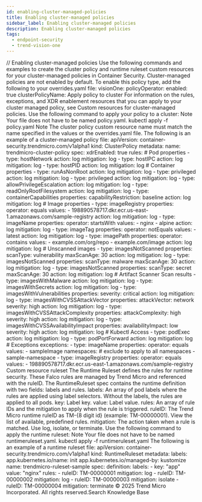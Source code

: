 ```yaml
---
id: enabling-cluster-managed-policies
title: Enabling cluster-managed policies
sidebar_label: Enabling cluster-managed policies
description: Enabling cluster-managed policies
tags:
  - endpoint-security
  - trend-vision-one
---
```


/*<![CDATA[*/ $('#title').html($('meta[name=map-description]').attr('content')); /*]]>*/ Enabling cluster-managed policies Use the following commands and examples to create the cluster policy and runtime ruleset custom resources for your cluster-managed policies in Container Security. Cluster-managed policies are not enabled by default. To enable this policy type, add the following to your overrides.yaml file: visionOne: policyOperator: enabled: true clusterPolicyName: <name of your policy custom resource> Apply policy to cluster For information on the rules, exceptions, and XDR enablement resources that you can apply to your cluster managed policy, see Custom resources for cluster-managed policies. Use the following command to apply your policy to a cluster: Note Your file does not have to be named policy.yaml. kubectl apply -f policy.yaml Note The cluster policy custom resource name must match the name specified in the values or the overrides.yaml file. The following is an example of a cluster-managed policy file: apiVersion: container-security.trendmicro.com/v1alpha1 kind: ClusterPolicy metadata: name: trendmicro-cluster-policy spec: xdrEnabled: true rules: # Pod properties - type: hostNetwork action: log mitigation: log - type: hostIPC action: log mitigation: log - type: hostPID action: log mitigation: log # Container properties - type: runAsNonRoot action: log mitigation: log - type: privileged action: log mitigation: log - type: privileged action: log mitigation: log - type: allowPrivilegeEscalation action: log mitigation: log - type: readOnlyRootFilesystem action: log mitigation: log - type: containerCapabilities properties: capabilityRestriction: baseline action: log mitigation: log # Image properties - type: imageRegistry properties: operator: equals values: - 198890578717.dkr.ecr.us-east-1.amazonaws.com/sample-registry action: log mitigation: log - type: imageName properties: operator: startsWith values: - nginx - alpine action: log mitigation: log - type: imageTag properties: operator: notEquals values: - latest action: log mitigation: log - type: imagePath properties: operator: contains values: - example.com/org/repo - example.com/image action: log mitigation: log # Unscanned images - type: imagesNotScanned properties: scanType: vulnerability maxScanAge: 30 action: log mitigation: log - type: imagesNotScanned properties: scanType: malware maxScanAge: 30 action: log mitigation: log - type: imagesNotScanned properties: scanType: secret maxScanAge: 30 action: log mitigation: log # Artifact Scanner Scan results - type: imagesWithMalware action: log mitigation: log - type: imagesWithSecrets action: log mitigation: log - type: imagesWithVulnerabilities properties: severity: critical action: log mitigation: log - type: imagesWithCVSSAttackVector properties: attackVector: network severity: high action: log mitigation: log - type: imagesWithCVSSAttackComplexity properties: attackComplexity: high severity: high action: log mitigation: log - type: imagesWithCVSSAvailabilityImpact properties: availabilityImpact: low severity: high action: log mitigation: log # Kubectl Access - type: podExec action: log mitigation: log - type: podPortForward action: log mitigation: log # Exceptions exceptions: - type: imageName properties: operator: equals values: - sampleImage namespaces: # exclude to apply to all namespaces - sample-namespace - type: imageRegistry properties: operator: equals values: - 198890578717.dkr.ecr.us-east-1.amazonaws.com/sample-registry Custom resource ruleset The Runtime Ruleset defines the rules for runtime security. These Falco rules are managed by Trend Micro and referenced with the ruleID. The RuntimeRuleset spec contains the runtime definition with two fields: labels and rules. labels: An array of pod labels where the rules are applied using label selectors. Without the labels, the rules are applied to all pods. key: Label key. value: Label value. rules: An array of rule IDs and the mitigation to apply when the rule is triggered. ruleID: The Trend Micro runtime ruleID as TM-{8 digit id} (example: TM-00000001). View the list of available, predefined rules. mitigation: The action taken when a rule is matched. Use log, isolate, or terminate. Use the following command to apply the runtime ruleset: Note Your file does not have to be named runtimeruleset.yaml. kubectl apply -f runtimeruleset.yaml The following is an example of a runtime ruleset file: apiVersion: container-security.trendmicro.com/v1alpha1 kind: RuntimeRuleset metadata: labels: app.kubernetes.io/name: init app.kubernetes.io/managed-by: kustomize name: trendmicro-ruleset-sample spec: definition: labels: - key: "app" value: "nginx" rules: - ruleID: TM-00000001 mitigation: log - ruleID: TM-00000002 mitigation: log - ruleID: TM-00000003 mitigation: isolate - ruleID: TM-00000004 mitigation: terminate © 2025 Trend Micro Incorporated. All rights reserved.Search Knowledge Base
